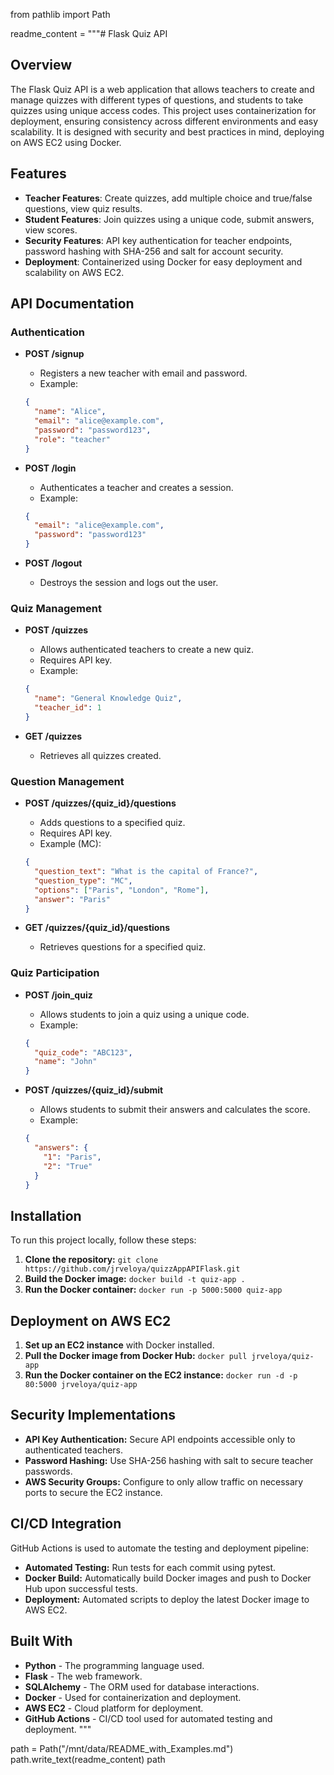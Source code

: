 from pathlib import Path

readme_content = """# Flask Quiz API

## Overview

The Flask Quiz API is a web application that allows teachers to create and manage quizzes with different types of questions, and students to take quizzes using unique access codes. This project uses containerization for deployment, ensuring consistency across different environments and easy scalability. It is designed with security and best practices in mind, deploying on AWS EC2 using Docker.

## Features

- **Teacher Features**: Create quizzes, add multiple choice and true/false questions, view quiz results.
- **Student Features**: Join quizzes using a unique code, submit answers, view scores.
- **Security Features**: API key authentication for teacher endpoints, password hashing with SHA-256 and salt for account security.
- **Deployment**: Containerized using Docker for easy deployment and scalability on AWS EC2.

## API Documentation

### Authentication

- **POST /signup**
    - Registers a new teacher with email and password.
    - Example:
    ```json
    {
      "name": "Alice",
      "email": "alice@example.com",
      "password": "password123",
      "role": "teacher"
    }
    ```

- **POST /login**
    - Authenticates a teacher and creates a session.
    - Example:
    ```json
    {
      "email": "alice@example.com",
      "password": "password123"
    }
    ```

- **POST /logout**
    - Destroys the session and logs out the user.

### Quiz Management

- **POST /quizzes**
    - Allows authenticated teachers to create a new quiz.
    - Requires API key.
    - Example:
    ```json
    {
      "name": "General Knowledge Quiz",
      "teacher_id": 1
    }
    ```

- **GET /quizzes**
    - Retrieves all quizzes created.

### Question Management

- **POST /quizzes/{quiz_id}/questions**
    - Adds questions to a specified quiz.
    - Requires API key.
    - Example (MC):
    ```json
    {
      "question_text": "What is the capital of France?",
      "question_type": "MC",
      "options": ["Paris", "London", "Rome"],
      "answer": "Paris"
    }
    ```

- **GET /quizzes/{quiz_id}/questions**
    - Retrieves questions for a specified quiz.

### Quiz Participation

- **POST /join_quiz**
    - Allows students to join a quiz using a unique code.
    - Example:
    ```json
    {
      "quiz_code": "ABC123",
      "name": "John"
    }
    ```

- **POST /quizzes/{quiz_id}/submit**
    - Allows students to submit their answers and calculates the score.
    - Example:
    ```json
    {
      "answers": {
        "1": "Paris",
        "2": "True"
      }
    }
    ```

## Installation

To run this project locally, follow these steps:

1. **Clone the repository:**
`git clone https://github.com/jrveloya/quizzAppAPIFlask.git`
2. **Build the Docker image:**
`docker build -t quiz-app .`
3. **Run the Docker container:**
`docker run -p 5000:5000 quiz-app`

## Deployment on AWS EC2

1. **Set up an EC2 instance** with Docker installed.
2. **Pull the Docker image from Docker Hub:**
`docker pull jrveloya/quiz-app`
3. **Run the Docker container on the EC2 instance:**
`docker run -d -p 80:5000 jrveloya/quiz-app`

## Security Implementations

- **API Key Authentication:** Secure API endpoints accessible only to authenticated teachers.
- **Password Hashing:** Use SHA-256 hashing with salt to secure teacher passwords.
- **AWS Security Groups:** Configure to only allow traffic on necessary ports to secure the EC2 instance.

## CI/CD Integration

GitHub Actions is used to automate the testing and deployment pipeline:
- **Automated Testing:** Run tests for each commit using pytest.
- **Docker Build:** Automatically build Docker images and push to Docker Hub upon successful tests.
- **Deployment:** Automated scripts to deploy the latest Docker image to AWS EC2.

## Built With

- **Python** - The programming language used.
- **Flask** - The web framework.
- **SQLAlchemy** - The ORM used for database interactions.
- **Docker** - Used for containerization and deployment.
- **AWS EC2** - Cloud platform for deployment.
- **GitHub Actions** - CI/CD tool used for automated testing and deployment.
"""

path = Path("/mnt/data/README_with_Examples.md")
path.write_text(readme_content)
path
